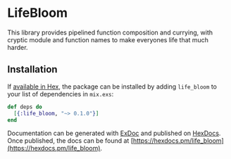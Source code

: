# LifeBloom

This library provides pipelined function composition and currying,
with cryptic module and function names to make everyones life that much harder.

## Installation

If [available in Hex](https://hex.pm/docs/publish), the package can be installed
by adding `life_bloom` to your list of dependencies in `mix.exs`:

```elixir
def deps do
  [{:life_bloom, "~> 0.1.0"}]
end
```

Documentation can be generated with [ExDoc](https://github.com/elixir-lang/ex_doc)
and published on [HexDocs](https://hexdocs.pm). Once published, the docs can
be found at [https://hexdocs.pm/life_bloom](https://hexdocs.pm/life_bloom).

